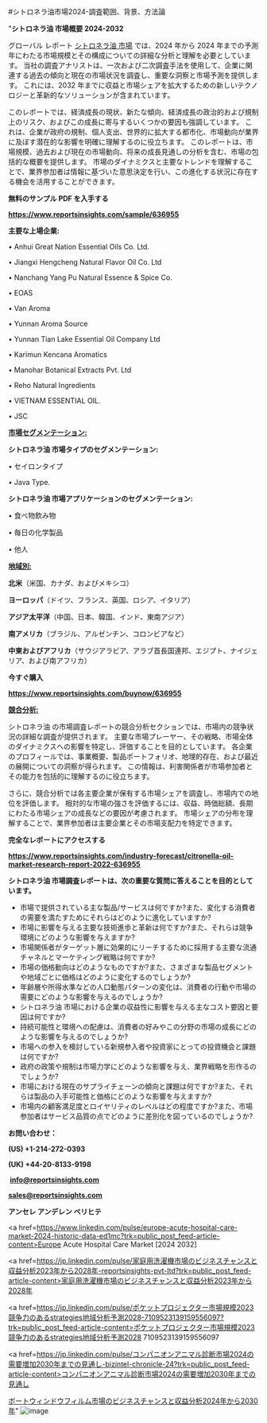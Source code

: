 #シトロネラ油市場2024-調査範囲、背景、方法論

"<strong>シトロネラ油 市場概要 2024-2032</strong>

グローバル レポート <a href=https://www.reportsinsights.com/sample/636955>シトロネラ油 市場</a> では、2024 年から 2024 年までの予測年にわたる市場規模とその構成についての詳細な分析と理解を必要としています。 当社の調査アナリストは、一次および二次調査手法を使用して、企業に関連する過去の傾向と現在の市場状況を調査し、重要な洞察と市場予測を提供します。 これには、2032 年までに収益と市場シェアを拡大​​するための新しいテクノロジーと革新的なソリューションが含まれています。

このレポートでは、経済成長の現状、新たな傾向、経済成長の政治的および規制上のリスク、およびこの成長に寄与するいくつかの要因も強調しています。 これは、企業が政府の規制、個人支出、世界的に拡大する都市化、市場動向が業界に及ぼす潜在的な影響を明確に理解するのに役立ちます。 このレポートは、市場規模、過去および現在の市場動向、将来の成長見通しの分析を含む、市場の包括的な概要を提供します。 市場のダイナミクスと主要なトレンドを理解することで、業界参加者は情報に基づいた意思決定を行い、この進化する状況に存在する機会を活用することができます。

<strong><b>無料のサンプル PDF を入手する</b></strong>

<a href=https://www.reportsinsights.com/sample/636955><strong><u>https://www.reportsinsights.com/sample/636955</u></strong></a>

<strong>主要な上場企業:</strong>

• Anhui Great Nation Essential Oils Co. Ltd.

• Jiangxi Hengcheng Natural Flavor Oil Co. Ltd

• Nanchang Yang Pu Natural Essence & Spice Co.

• EOAS

• Van Aroma

• Yunnan Aroma Source

• Yunnan Tian Lake Essential Oil Company Ltd

• Karimun Kencana Aromatics

• Manohar Botanical Extracts Pvt. Ltd

• Reho Natural Ingredients

• VIETNAM ESSENTIAL OIL.

• JSC

<strong><u>市場セグメンテーション</u></strong><strong><u>:</u></strong>

<strong>シトロネラ油 市場タイプのセグメンテーション:</strong>

• セイロンタイプ

• Java Type.

<strong>シトロネラ油 市場アプリケーションのセグメンテーション:</strong>

• 食べ物飲み物

• 毎日の化学製品

• 他人

<strong><u>地域別</u></strong><strong><u>:</u></strong>

<strong>北米</strong>（米国、カナダ、およびメキシコ）

<strong>ヨーロッパ</strong>（ドイツ、フランス、英国、ロシア、イタリア）

<strong>アジア太平洋</strong>（中国、日本、韓国、インド、東南アジア）

<strong>南アメリカ</strong>（ブラジル、アルゼンチン、コロンビアなど）

<strong>中東およびアフリカ</strong>（サウジアラビア、アラブ首長国連邦、エジプト、ナイジェリア、および南アフリカ）

<strong>今すぐ購入</strong>

<a href=https://www.reportsinsights.com/buynow/636955><strong><u>https://www.reportsinsights.com/buynow/636955</u></strong></a>

<strong><u>競合分析:</u></strong>

シトロネラ油 の市場調査レポートの競合分析セクションでは、市場内の競争状況の詳細な調査が提供されます。 主要な市場プレーヤー、その戦略、市場全体のダイナミクスへの影響を特定し、評価することを目的としています。 各企業のプロフィールでは、事業概要、製品ポートフォリオ、地理的存在、および最近の展開についての洞察が得られます。 この情報は、利害関係者が市場参加者とその能力を包括的に理解するのに役立ちます。

さらに、競合分析では各主要企業が保有する市場シェアを調査し、市場内での地位を評価します。 相対的な市場の強さを評価するには、収益、時価総額、長期にわたる市場シェアの成長などの要因が考慮されます。 市場シェアの分布を理解することで、業界参加者は主要企業とその市場支配力を特定できます。

<strong>完全なレポートにアクセスする</strong>

<a href=https://www.reportsinsights.com/industry-forecast/citronella-oil-market-research-report-2022-636955><strong><u><b>https://www.reportsinsights.com/industry-forecast/citronella-oil-market-research-report-2022-636955</b></u></strong></a>

<strong><b>シトロネラ油 市場調査レポートは、次の重要な質問に答えることを目的としています。</b></strong>
<ul>
  <li>市場で提供されている主な製品/サービスは何ですか?また、変化する消費者の需要を満たすためにそれらはどのように進化していますか?</li>
  <li>市場に影響を与える主要な技術進歩と革新は何ですか?また、それらは競争環境にどのような影響を与えますか?</li>
  <li>市場関係者がターゲット層に効果的にリーチするために採用する主要な流通チャネルとマーケティング戦略は何ですか?</li>
  <li>市場の価格動向はどのようなものですか?また、さまざまな製品セグメントや地域ごとに価格はどのように変化するのでしょうか?</li>
  <li>年齢層や所得水準などの人口動態パターンの変化は、消費者の行動や市場の需要にどのような影響を与えるのでしょうか?</li>
  <li>シトロネラ油 市場における企業の収益性に影響を与える主なコスト要因と要因は何ですか?</li>
  <li>持続可能性と環境への配慮は、消費者の好みやこの分野の市場の成長にどのような影響を与えるのでしょうか?</li>
  <li>市場への参入を検討している新規参入者や投資家にとっての投資機会と課題は何ですか?</li>
  <li>政府の政策や規制は市場力学にどのような影響を与え、業界戦略を形作るのでしょうか?</li>
  <li>市場における現在のサプライチェーンの傾向と課題は何ですか?また、それらは製品の入手可能性と価格にどのような影響を与えますか?</li>
  <li>市場内の顧客満足度とロイヤリティのレベルはどの程度ですか?また、市場参加者はサービス品質の点でどのように差別化を図っているのでしょうか?</li>
</ul>
<strong>お問い合わせ：</strong>

<strong>(US) +1-214-272-0393</strong>

<strong>(UK) +44-20-8133-9198</strong>

<strong> </strong><a href=info@reportsinsights.com><strong><u>info@reportsinsights.com</u></strong></a>

<a href=sales@reportsinsights.com><strong><u>sales@reportsinsights.com</u></strong></a>

<strong>アンセレ アンデレン ベリヒテ</strong>

<a href=https://www.linkedin.com/pulse/europe-acute-hospital-care-market-2024-historic-data-ed1mc?trk=public_post_feed-article-content>Europe Acute Hospital Care Market [2024 2032]</a>

<a href=https://jp.linkedin.com/pulse/家庭用洗濯機市場のビジネスチャンスと収益分析2023年から2028年-reportsinsights-pvt-ltd?trk=public_post_feed-article-content>家庭用洗濯機市場のビジネスチャンスと収益分析2023年から2028年</a>

<a href=https://jp.linkedin.com/pulse/ポケットプロジェクター市場規模2023競争力のあるstrategies地域分析予測2028-7109523139159556097?trk=public_post_feed-article-content>ポケットプロジェクター市場規模2023競争力のあるstrategies地域分析予測2028 7109523139159556097</a>

<a href=https://jp.linkedin.com/pulse/コンパニオンアニマル診断市場2024の需要増加2030年までの見通し-bizintel-chronicle-24?trk=public_post_feed-article-content>コンパニオンアニマル診断市場2024の需要増加2030年までの見通し</a>

<a href=https://www.linkedin.com/pulse/ボートウィンドウフィルム市場のビジネスチャンスと収益分析2024年から2030年-tribunal-analytics-360-ggcdf/>ボートウィンドウフィルム市場のビジネスチャンスと収益分析2024年から2030年</a>"
![image](https://github.com/aanak123/RIMarketer1/assets/158471119/0b922f4e-d244-44fd-bc0c-150bfefd9b22)
